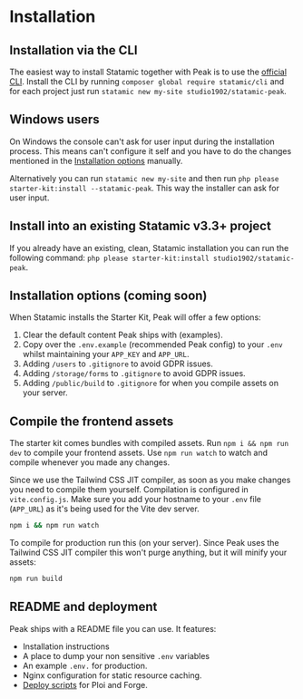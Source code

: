 # Installation

## Installation via the CLI

The easiest way to install Statamic together with Peak is to use the [official CLI](https://github.com/statamic/cli). Install the CLI by running `composer global require statamic/cli` and for each project just run `statamic new my-site studio1902/statamic-peak`.

## Windows users

On Windows the console can't ask for user input during the installation process. This means can't configure it self and you have to do the changes mentioned in the [Installation options](#installation-options) manually.

Alternatively you can run `statamic new my-site` and then run `php please starter-kit:install --statamic-peak`. This way the installer can ask for user input.

## Install into an existing Statamic v3.3+ project

If you already have an existing, clean, Statamic installation you can run the following command: `php please starter-kit:install studio1902/statamic-peak`.

## Installation options (coming soon)

When Statamic installs the Starter Kit, Peak will offer a few options:
1. Clear the default content Peak ships with (examples).
2. Copy over the `.env.example` (recommended Peak config) to your `.env` whilst maintaining your `APP_KEY` and `APP_URL`.
3. Adding `/users` to `.gitignore` to avoid GDPR issues.
4. Adding `/storage/forms` to `.gitignore` to avoid GDPR issues.
5. Adding `/public/build` to `.gitignore` for when you compile assets on your server.

## Compile the frontend assets

The starter kit comes bundles with compiled assets. Run `npm i && npm run dev` to compile your frontend assets. Use `npm run watch` to watch and compile whenever you made any changes.

Since we use the Tailwind CSS JIT compiler, as soon as you make changes you need to compile them yourself. Compilation is configured in `vite.config.js`. Make sure you add your hostname to your `.env` file (`APP_URL`) as it's being used for the Vite dev server.

```bash
npm i && npm run watch
```

To compile for production run this (on your server). Since Peak uses the Tailwind CSS JIT compiler this won't purge anything, but it will minify your assets:

```bash
npm run build
```
## README and deployment

Peak ships with a README file you can use. It features:

* Installation instructions
* A place to dump your non sensitive `.env` variables
* An example `.env.` for production.
* Nginx configuration for static resource caching.
* [Deploy scripts](/other/deployment-script.html) for Ploi and Forge.
